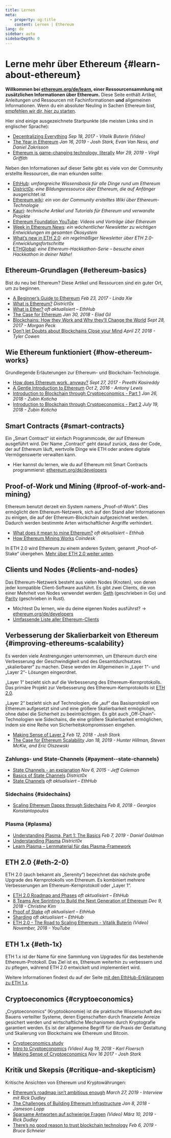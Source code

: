 ```yaml
---
title: Lernen
meta:
  - property: og:title
    content: Lernen | Ethereum
lang: de
sidebar: auto
sidebarDepth: 0
---
```


# Lerne mehr über Ethereum {#learn-about-ethereum}

**Willkommen bei [ethereum.org/de/learn](/de/learn/), einer Ressourcensammlung mit zusätzlichen Informationen über Ethereum.** Diese Seite enthält Artikel, Anleitungen und Ressourcen mit Fachinformationen **und** allgemeinen Informationen. Wenn du ein absoluter Neuling in Sachen Ethereum bist, [empfehlen wir dir, hier zu starten](/de/what-is-ethereum/).

Hier sind einige ausgezeichnete Startpunkte (die meisten Links sind in englischer Sprache):

- [Decentralizing Everything](https://www.youtube.com/watch?v=WSN5BaCzsbo&feature=youtu.be) _Sep 18, 2017 - Vitalik Buterin (Video)_
- [The Year in Ethereum](https://medium.com/@jjmstark/the-year-in-ethereum-87a17d6f8276) _Jan 16, 2019 - Josh Stark, Evan Van Ness, and Daniel Zakrisson_
- [Ethereum is game-changing technology, literally](https://medium.com/@virgilgr/ethereum-is-game-changing-technology-literally-d67e01a01cf8) _Mar 29, 2019 - Virgil Griffith_

Neben den Informationen auf dieser Seite gibt es viele von der Community erstellte Ressourcen, die man erkunden sollte:

- [EthHub](https://docs.ethhub.io): _umfangreiche Wissensbasis für alle Dinge rund um Ethereum_
- [District0x](https://education.district0x.io/general-topics/understanding-ethereum/): _eine Bildungsressource über Ethereum, die auf Anfänger_ ausgerichtet ist
- [Ethereum.wiki](https://ethereum.wiki): _ein von der Community erstelltes Wiki über Ethereum-Technologie_
- [Kauri](https://kauri.io): _technische Artikel und Tutorials für Ethereum und verwandte Projekte_
- [Ethereum Foundation YouTube](https://www.youtube.com/channel/UCNOfzGXD_C9YMYmnefmPH0g): _Videos und Vorträge über Ethereum_
- [Week in Ethereum News](https://weekinethereumnews.com/): _ein wöchentlicher Newsletter zu wichtigen Entwicklungen im gesamten Ökosystem_
- [What’s new in ETH 2.0](https://notes.ethereum.org/c/Sk8Zs--CQ): _ein regelmäßiger Newsletter über ETH 2.0-Entwicklungsfortschritte_
- [ETHGlobal](https://ethglobal.co): _eine Ethereum-Hackkathon-Serie – besuche einen Hackkathon in deiner Nähe!_

## Ethereum-Grundlagen {#ethereum-basics}

Bist du neu bei Ethereum? Diese Artikel und Ressourcen sind ein guter Ort, um zu beginnen.

- [A Beginner’s Guide to Ethereum](https://blog.coinbase.com/a-beginners-guide-to-ethereum-46dd486ceecf) _Feb 23, 2017 - Linda Xie_
- [What is Ethereum?](https://education.district0x.io/general-topics/understanding-ethereum/what-is-ethereum/) _District0x_
- [What is Ether?](https://docs.ethhub.io/ethereum-basics/what-is-ether/) _oft aktualisiert – EthHub_
- [The Case for Ethereum](http://blog.eladgil.com/2018/01/the-case-for-ethereum.html) _Jan 30, 2018 - Elad Gil_
- [Blockchains: How they Work and Why they’ll Change the World](https://spectrum.ieee.org/computing/networks/blockchains-how-they-work-and-why-theyll-change-the-world) _Sept 28, 2017 - Morgan Peck_
- [Don’t let Doubts about Blockchains Close your Mind](https://www.bloomberg.com/opinion/articles/2018-04-27/blockchains-warrant-skepticism-but-keep-an-open-mind) _April 27, 2018 - Tyler Cowen_

## Wie Ethereum funktioniert {#how-ethereum-works}

Grundlegende Erläuterungen zur Ethereum- und Blockchain-Technologie.

- [How does Ethereum work, anyway?](https://medium.com/@preethikasireddy/how-does-ethereum-work-anyway-22d1df506369) _Sept 27, 2017 - Preethi Kasireddy_
- [A Gentle Introduction to Ethereum](https://bitsonblocks.net/2016/10/02/gentle-introduction-ethereum/) _Oct 2, 2016 - Antony Lewis_
- [Introduction to Blockchain through Cryptoeconomics - Part 1](https://blockchainatberkeley.blog/introduction-to-blockchain-through-cryptoeconomics-part-1-bitcoin-369f245067f9) _Jan 26, 2018 - Zubin Koticha_
- [Introduction to Blockchain through Cryptoeconomics - Part 2](https://medium.com/mechanism-labs/introduction-to-bitcoin-through-cryptoeconomics-part-2-proof-of-work-and-nakamoto-consensus-1252f6a6c012) _July 19, 2018 - Zubin Koticha_

## Smart Contracts {#smart-contracts}

Ein „Smart Contract“ ist einfach Programmcode, der auf Ethereum ausgeführt wird. Der Name „Contract“ geht darauf zurück, dass der Code, der auf Ethereum läuft, wertvolle Dinge wie ETH oder andere digitale Vermögenswerte verwalten kann.

- Hier kannst du lernen, wie du auf Ethereum mit Smart Contracts programmierst: [ethereum.org/de/developers](/de/developers/)

## Proof-of-Work und Mining {#proof-of-work-and-mining}

Ethereum benutzt derzeit ein System namens „Proof-of-Work“. Dies ermöglicht dem Ethereum-Netzwerk, sich auf den Stand aller Informationen zu einigen, die auf der Ethereum-Blockchain aufgezeichnet werden. Dadurch werden bestimmte Arten wirtschaftlicher Angriffe verhindert.

- [What does it mean to mine Ethereum?](https://docs.ethhub.io/using-ethereum/mining/) _oft aktualisiert – Ethhub_
- [How Ethereum Mining Works](https://www.coindesk.com/information/ethereum-mining-works) _Coindesk_

In ETH 2.0 wird Ethereum zu einem anderen System, genannt „Proof-of-Stake“ übergehen. [Mehr über ETH 2.0 weiter unten](./#eth-2-0).

## Clients und Nodes {#clients-and-nodes}

Das Ethereum-Netzwerk besteht aus vielen Nodes (Knoten), von denen jeder kompatible Client-Software ausführt. Es gibt zwei Clients, die von einer Mehrheit von Nodes verwendet werden: [Geth](https://geth.ethereum.org/) (geschrieben in Go) und [Parity](https://www.parity.io/ethereum/) (geschrieben in Rust).

- Möchtest Du lernen, wie du deine eigenen Nodes ausführst? → [ethereum.org/de/developers](/de/developers/#clients-running-your-own-node)
- [Umfassende Liste aller Ethereum-Clients](https://github.com/ConsenSys/ethereum-developer-tools-list#ethereum-clients)

## Verbesserung der Skalierbarkeit von Ethereum {#improving-ethereums-scalability}

Es werden viele Anstrengungen unternommen, um Ethereum durch eine Verbesserung der Geschwindigkeit und des Gesamtdurchsatzes „skalierbarer“ zu machen. Diese werden im Allgemeinen in „Layer 1“- und „Layer 2“- Lösungen eingeordnet.

„Layer 1“ bezieht sich auf die Verbesserung des Ethereum-Kernprotokolls. Das primäre Projekt zur Verbesserung des Ethereum-Kernprotokolls ist [ETH 2.0](./#eth-2-0).

„Layer 2“ bezieht sich auf Technologien, die „auf“ das Basisprotokoll von Ethereum aufgesetzt sind und eine größere Skalierbarkeit ermöglichen, ohne dabei die Sicherheit zu beeinträchtigen. Es gibt auch „Off-Chain“-Technologien wie Sidechains, die eine größere Skalierbarkeit ermöglichen, indem sie eine Reihe von Sicherheitskompromissen eingehen.

- [Making Sense of Layer 2](https://medium.com/l4-media/making-sense-of-ethereums-layer-2-scaling-solutions-state-channels-plasma-and-truebit-22cb40dcc2f4) _Feb 12, 2018 - Josh Stark_
- [The Case for Ethereum Scalability](https://medium.com/connext/the-case-for-ethereum-scalability-d2a8035f880f) _Jan 18, 2019 - Hunter Hillman, Steven McKie, and Eric Olszewski_

### Zahlungs- und State-Channels {#payment--state-channels}

- [State Channels - an explanation](https://www.jeffcoleman.ca/state-channels/) _Nov 6, 2015 - Jeff Coleman_
- [Basics of State Channels](https://education.district0x.io/general-topics/understanding-ethereum/basics-state-channels/) _District0x_
- [State Channels](https://docs.ethhub.io/ethereum-roadmap/layer-2-scaling/state-channels/) _oft aktualisiert – EthHub_

### Sidechains {#sidechains}

- [Scaling Ethereum Dapps through Sidechains](https://medium.com/loom-network/dappchains-scaling-ethereum-dapps-through-sidechains-f99e51fff447) _Feb 8, 2018 - Georgios Konstantopoulos_

### Plasma {#plasma}

- [Understanding Plasma, Part 1: The Basics](https://www.theblockcrypto.com/2019/02/07/understanding-plasma-part-1-the-basics/) _Feb 7, 2019 - Daniel Goldman_
- [Understanding Plasma](https://education.district0x.io/general-topics/understanding-ethereum/understanding-plasma/) _District0x_
- [Learn Plasma – Lernmaterial für das Plasma-Framework](https://www.learnplasma.org/en/)

## ETH 2.0 {#eth-2-0}

ETH 2.0 (auch bekannt als „Serenity“) bezeichnet das nächste große Upgrade des Kernprotokolls von Ethereum. Es kombiniert mehrere Verbesserungen am Ethereum-Kernprotokoll oder „Layer 1“.

- [ETH 2.0 Roadmap and Phases](https://docs.ethhub.io/ethereum-roadmap/ethereum-2.0/eth-2.0-phases/) _oft aktualisiert – EthHub_
- [8 Teams Are Sprinting to Build the Next Generation of Ethereum](https://www.coindesk.com/next-gen-buidlers-the-8-teams-working-on-ethereum-2-0) _Dec 9, 2018 - Christine Kim_
- [Proof of Stake](https://docs.ethhub.io/ethereum-roadmap/ethereum-2.0/proof-of-stake/) _oft aktualisiert – EthHub_
- [Sharding](https://docs.ethhub.io/ethereum-roadmap/ethereum-2.0/sharding/) _oft aktualisiert – EthHub_
- [ETH 2.0 - The Road to Scaling Ethereum - Vitalik Buterin](https://youtu.be/kCVpDrlVesA) _(Video) November, 2018 - YouTube_

## ETH 1.x {#eth-1x}

ETH 1.x ist der Name für eine Sammlung von Upgrades für das bestehende Ethereum-Protokoll. Das Ziel ist es, Ethereum weiterhin zu verbessern und zu pflegen, während ETH 2.0 entwickelt und implementiert wird.

Weitere Informationen findest du auf der Seite [mit den EthHub-Erklärungen zu ETH 1.x](https://docs.ethhub.io/ethereum-roadmap/ethereum-1.x/).</p>

## Cryptoeconomics {#cryptoeconomics}

„Cryptoeconomics“ (Kryptoökonomie) ist die praktische Wissenschaft des Bauens verteilter Systeme, deren Eigenschaften durch finanzielle Anreize gesichert werden und wirtschaftliche Mechanismen durch Kryptografie garantiert werden. Es ist der allgemeine Begriff für die Praxis der Gestaltung und Skalierung von Blockchains wie Ethereum und Bitcoin.

- [Cryptoeconomics.study](https://cryptoeconomics.study/)
- [Intro to Cryptoeconomics](https://www.youtube.com/watch?v=F0FCI8GxO5I) _(Video) Aug 19, 2018 - Karl Floersch_
- [Making Sense of Cryptoeconomics](https://medium.com/l4-media/making-sense-of-cryptoeconomics-5edea77e4e8d) _Nov 16 2017 - Josh Stark_

## Kritik und Skepsis {#critique-and-skepticism}

Kritische Ansichten von Ethereum und Kryptowährungen:

- [Ethereum’s roadmap isn’t ambitious enough](https://decryptmedia.com/6136/vulcanize-rick-dudley-ethereum-roadmap-makerdao-polkadot) _March 27, 2019 - Interview mit Rick Dudley_
- [The Challenges of Building Ethereum Infrastructure](https://medium.com/@lopp/the-challenges-of-building-ethereum-infrastructure-87e443e47a4b) _Jan 8, 2018 - Jameson Lopp_
- [Sparsame Antworten auf schwierige Fragen](https://www.youtube.com/watch?v=GOkSg0BuSdw&feature=youtu.be) _(Video) März 10, 2019 - Rick Dudley_
- [There’s no good reason to trust blockchain technology](https://www.wired.com/story/theres-no-good-reason-to-trust-blockchain-technology/) _Feb 6, 2019 - Bruce Schneier_
